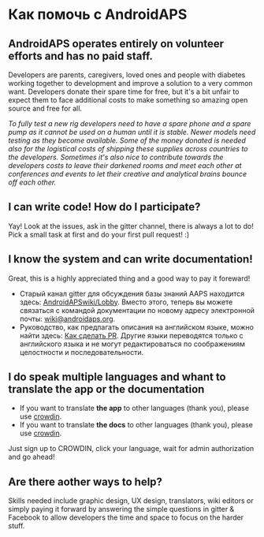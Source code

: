 # Как помочь с AndroidAPS

## AndroidAPS operates entirely on volunteer efforts and has no paid staff.

Developers are parents, caregivers, loved ones and people with diabetes working together to development and improve a solution to a very common want. Developers donate their spare time for free, but it's a bit unfair to expect them to face additional costs to make something so amazing open source and free for all.

*To fully test a new rig developers need to have a spare phone and a spare pump as it cannot be used on a human until it is stable. Newer models need testing as they become available. Some of the money donated is needed also for the logistical costs of shipping these supplies across countries to the developers. Sometimes it's also nice to contribute towards the developers costs to leave their darkened rooms and meet each other at conferences and events to let their creative and analytical brains bounce off each other.*

## I can write code! How do I participate?

Yay! Look at the issues, ask in the gitter channel, there is always a lot to do! Pick a small task at first and do your first pull request! :)

## I know the system and can write documentation!

Great, this is a highly appreciated thing and a good way to pay it foreward!

* Старый канал gitter для обсуждения базы знаний AAPS находится здесь: [AndroidAPSwiki/Lobby](https://gitter.im/AndroidAPSwiki/Lobby). Вместо этого, теперь вы можете связаться с командой документации по новому адресу электронной почты: wiki@androidaps.org.
* Руководство, как предлагать описания на английском языке, можно найти здесь: [Как сделать PR](../make-a-PR.md). Другие языки переводятся только с английского языка и не могут редактироваться по соображениям целостности и последовательности.

## I do speak multiple languages and whant to translate the app or the documentation

* If you want to translate **the app** to other languages (thank you), please use [crowdin](https://crowdin.com/project/androidaps).
* If you want to translate **the docs** to other languages (thank you), please use [crowdin](https://crowdin.com/project/androidapsdocs). 

Just sign up to CROWDIN, click your language, wait for admin authorization and go ahead!

## Are there aother ways to help?

Skills needed include graphic design, UX design, translators, wiki editors or simply paying it forward by answering the simple questions in gitter & Facebook to allow developers the time and space to focus on the harder stuff.